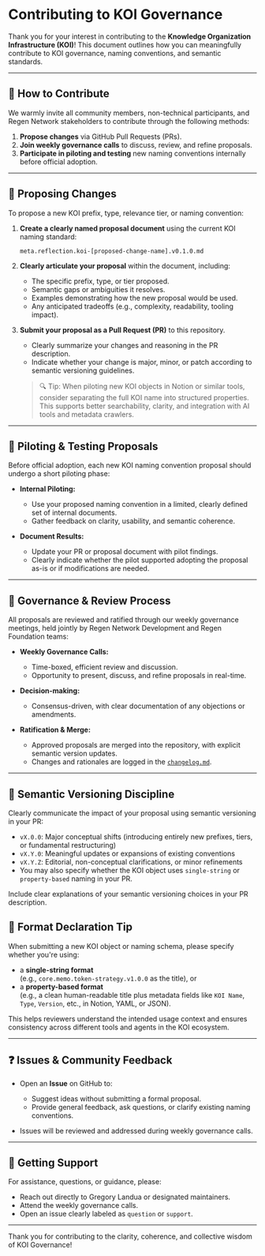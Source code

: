 # Contributing to KOI Governance

Thank you for your interest in contributing to the **Knowledge Organization Infrastructure (KOI)**! This document outlines how you can meaningfully contribute to KOI governance, naming conventions, and semantic standards.

---

## 👐 How to Contribute

We warmly invite all community members, non-technical participants, and Regen Network stakeholders to contribute through the following methods:

1. **Propose changes** via GitHub Pull Requests (PRs).
2. **Join weekly governance calls** to discuss, review, and refine proposals.
3. **Participate in piloting and testing** new naming conventions internally before official adoption.

---

## 📌 Proposing Changes

To propose a new KOI prefix, type, relevance tier, or naming convention:

1. **Create a clearly named proposal document** using the current KOI naming standard:
    ```
    meta.reflection.koi-[proposed-change-name].v0.1.0.md
    ```

2. **Clearly articulate your proposal** within the document, including:
    - The specific prefix, type, or tier proposed.
    - Semantic gaps or ambiguities it resolves.
    - Examples demonstrating how the new proposal would be used.
    - Any anticipated tradeoffs (e.g., complexity, readability, tooling impact).

3. **Submit your proposal as a Pull Request (PR)** to this repository.
    - Clearly summarize your changes and reasoning in the PR description.
    - Indicate whether your change is major, minor, or patch according to semantic versioning guidelines.
  
   > 🔍 Tip: When piloting new KOI objects in Notion or similar tools, consider separating the full KOI name into structured properties. This supports better searchability, clarity, and integration with AI tools and metadata crawlers.

---

## 🚧 Piloting & Testing Proposals

Before official adoption, each new KOI naming convention proposal should undergo a short piloting phase:

- **Internal Piloting:**
    - Use your proposed naming convention in a limited, clearly defined set of internal documents.
    - Gather feedback on clarity, usability, and semantic coherence.

- **Document Results:**
    - Update your PR or proposal document with pilot findings.
    - Clearly indicate whether the pilot supported adopting the proposal as-is or if modifications are needed.

---

## 📆 Governance & Review Process

All proposals are reviewed and ratified through our weekly governance meetings, held jointly by Regen Network Development and Regen Foundation teams:

- **Weekly Governance Calls:**
    - Time-boxed, efficient review and discussion.
    - Opportunity to present, discuss, and refine proposals in real-time.

- **Decision-making:**
    - Consensus-driven, with clear documentation of any objections or amendments.

- **Ratification & Merge:**
    - Approved proposals are merged into the repository, with explicit semantic version updates.
    - Changes and rationales are logged in the [`changelog.md`](./changelog.md).

---

## 📖 Semantic Versioning Discipline

Clearly communicate the impact of your proposal using semantic versioning in your PR:

- `vX.0.0`: Major conceptual shifts (introducing entirely new prefixes, tiers, or fundamental restructuring)
- `vX.Y.0`: Meaningful updates or expansions of existing conventions
- `vX.Y.Z`: Editorial, non-conceptual clarifications, or minor refinements
-  You may also specify whether the KOI object uses `single-string` or `property-based` naming in your PR.


Include clear explanations of your semantic versioning choices in your PR description.

## 📝 Format Declaration Tip

When submitting a new KOI object or naming schema, please specify whether you're using:

- a **single-string format**  
  (e.g., `core.memo.token-strategy.v1.0.0` as the title), or  
- a **property-based format**  
  (e.g., a clean human-readable title plus metadata fields like `KOI Name`, `Type`, `Version`, etc., in Notion, YAML, or JSON).

This helps reviewers understand the intended usage context and ensures consistency across different tools and agents in the KOI ecosystem.

---

## ❓ Issues & Community Feedback

- Open an **Issue** on GitHub to:
    - Suggest ideas without submitting a formal proposal.
    - Provide general feedback, ask questions, or clarify existing naming conventions.

- Issues will be reviewed and addressed during weekly governance calls.

---

## 🙌 Getting Support

For assistance, questions, or guidance, please:

- Reach out directly to Gregory Landua or designated maintainers.
- Attend the weekly governance calls.
- Open an issue clearly labeled as `question` or `support`.

---

Thank you for contributing to the clarity, coherence, and collective wisdom of KOI Governance!

